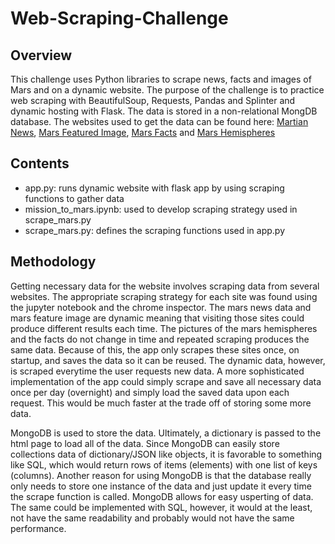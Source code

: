 # Web-Scraping-Challenge
## Overview
This challenge uses Python libraries to scrape news, facts and images of Mars and on a dynamic website. The purpose of the challenge is to practice web scraping with BeautifulSoup, Requests, Pandas and Splinter and dynamic hosting with Flask. The data is stored in a non-relational MongDB database. The websites used to get the data can be found here: [Martian News](https://redplanetscience.com/), [Mars Featured Image](https://spaceimages-mars.com/), [Mars Facts](https://galaxyfacts-mars.com/) and [Mars Hemispheres](https://marshemispheres.com/)
## Contents
- app.py: runs dynamic website with flask app by using scraping functions to gather data
- mission_to_mars.ipynb: used to develop scraping strategy used in scrape_mars.py
- scrape_mars.py: defines the scraping functions used in app.py
## Methodology
Getting necessary data for the website involves scraping data from several websites. The appropriate scraping strategy for each site was found using the jupyter notebook and the chrome inspector. The mars news data and mars feature image are dynamic meaning that visiting those sites could produce different results each time. The pictures of the mars hemispheres and the facts do not change in time and repeated scraping produces the same data. Because of this, the app only scrapes these sites once, on startup, and saves the data so it can be reused. The dynamic data, however, is scraped everytime the user requests new data. A more sophisticated implementation of the app could simply scrape and save all necessary data once per day (overnight) and simply load the saved data upon each request. This would be much faster at the trade off of storing some more data.

MongoDB is used to store the data. Ultimately, a dictionary is passed to the html page to load all of the data. Since MongoDB can easily store collections data of dictionary/JSON like objects, it is favorable to something like SQL, which would return rows of items (elements) with one list of keys (columns). Another reason for using MongoDB is that the database really only needs to store one instance of the data and just update it every time the scrape function is called. MongoDB allows for easy usperting of data. The same could be implemented with SQL, however, it would at the least, not have the same readability and probably would not have the same performance.
